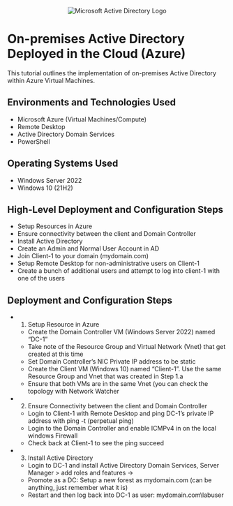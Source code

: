 <p align="center">
<img src="https://i.imgur.com/pU5A58S.png" alt="Microsoft Active Directory Logo"/>
</p>

<h1>On-premises Active Directory Deployed in the Cloud (Azure)</h1>
This tutorial outlines the implementation of on-premises Active Directory within Azure Virtual Machines.<br />

<h2>Environments and Technologies Used</h2>

- Microsoft Azure (Virtual Machines/Compute)
- Remote Desktop
- Active Directory Domain Services
- PowerShell

<h2>Operating Systems Used </h2>

- Windows Server 2022
- Windows 10 (21H2)

<h2>High-Level Deployment and Configuration Steps</h2>

- Setup Resources in Azure
- Ensure connectivity between the client and Domain Controller
- Install Active Directory
- Create an Admin and Normal User Account in AD
- Join Client-1 to your domain (mydomain.com)
- Setup Remote Desktop for non-administrative users on Client-1
- Create a bunch of additional users and attempt to log into client-1 with one of the users

<h2>Deployment and Configuration Steps</h2>

- 1. Setup Resource in Azure
  - Create the Domain Controller VM (Windows Server 2022) named “DC-1”
  - Take note of the Resource Group and Virtual Network (Vnet) that get created at this time
  - Set Domain Controller’s NIC Private IP address to be static
  - Create the Client VM (Windows 10) named “Client-1”. Use the same Resource Group and Vnet that was created in Step 1.a
  - Ensure that both VMs are in the same Vnet (you can check the topology with Network Watcher
  
- 2. Ensure Connectivity between the client and Domain Controller
  - Login to Client-1 with Remote Desktop and ping DC-1’s private IP address with ping -t <ip address> (perpetual ping)
  - Login to the Domain Controller and enable ICMPv4 in on the local windows Firewall
  - Check back at Client-1 to see the ping succeed

- 3. Install Active Directory
  - Login to DC-1 and install Active Directory Domain Services, Server Manager > add roles and features ->
  - Promote as a DC: Setup a new forest as mydomain.com (can be anything, just remember what it is)
  - Restart and then log back into DC-1 as user: mydomain.com\labuser
  
  
